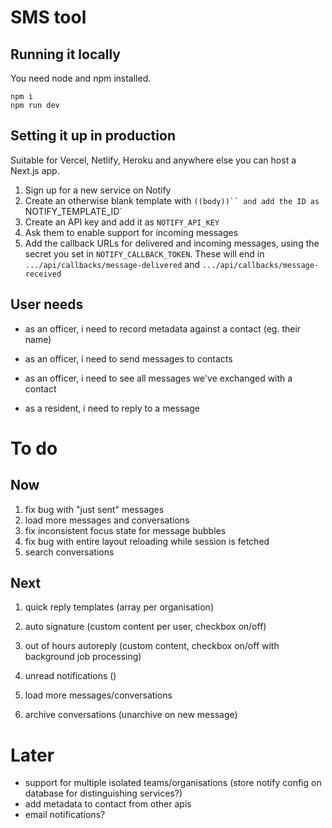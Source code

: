 # SMS tool

## Running it locally

You need node and npm installed.

```
npm i
npm run dev
```

## Setting it up in production

Suitable for Vercel, Netlify, Heroku and anywhere else you can host a Next.js app.

1. Sign up for a new service on Notify
2. Create an otherwise blank template with ` ((body))`` and add the ID as  `NOTIFY_TEMPLATE_ID`
3. Create an API key and add it as `NOTIFY_API_KEY`
4. Ask them to enable support for incoming messages
5. Add the callback URLs for delivered and incoming messages, using the secret you set in `NOTIFY_CALLBACK_TOKEN`. These will end in `.../api/callbacks/message-delivered` and `.../api/callbacks/message-received`

## User needs

- as an officer, i need to record metadata against a contact (eg. their name)

- as an officer, i need to send messages to contacts

- as an officer, i need to see all messages we've exchanged with a contact

- as a resident, i need to reply to a message

# To do

## Now

1. fix bug with "just sent" messages
2. load more messages and conversations
3. fix inconsistent focus state for message bubbles
4. fix bug with entire layout reloading while session is fetched
5. search conversations

## Next

1. quick reply templates (array per organisation)
2. auto signature (custom content per user, checkbox on/off)
3. out of hours autoreply (custom content, checkbox on/off with background job processing)

4. unread notifications ()
5. load more messages/conversations
6. archive conversations (unarchive on new message)

# Later

- support for multiple isolated teams/organisations (store notify config on database for distinguishing services?)
- add metadata to contact from other apis
- email notifications?
